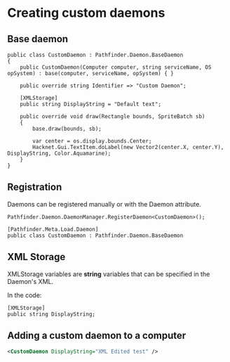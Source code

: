 # Creating custom daemons

## Base daemon

```CSharp
public class CustomDaemon : Pathfinder.Daemon.BaseDaemon
{
    public CustomDaemon(Computer computer, string serviceName, OS opSystem) : base(computer, serviceName, opSystem) { }

    public override string Identifier => "Custom Daemon";

    [XMLStorage]
    public string DisplayString = "Default text";

    public override void draw(Rectangle bounds, SpriteBatch sb)
    {
        base.draw(bounds, sb);

        var center = os.display.bounds.Center;
        Hacknet.Gui.TextItem.doLabel(new Vector2(center.X, center.Y), DisplayString, Color.Aquamarine);
    }
}
```

## Registration

Daemons can be registered manually or with the Daemon attribute.

```CSharp
Pathfinder.Daemon.DaemonManager.RegisterDaemon<CustomDaemon>();
```

```CSharp
[Pathfinder.Meta.Load.Daemon]
public class CustomDaemon : Pathfinder.Daemon.BaseDaemon
```

## XML Storage

XMLStorage variables are __string__ variables that can be specified in the Daemon's XML.

In the code:

```CSharp
[XMLStorage]
public string DisplayString;
```

## Adding a custom daemon to a computer

```XML
<CustomDaemon DisplayString="XML Edited test" />
```
